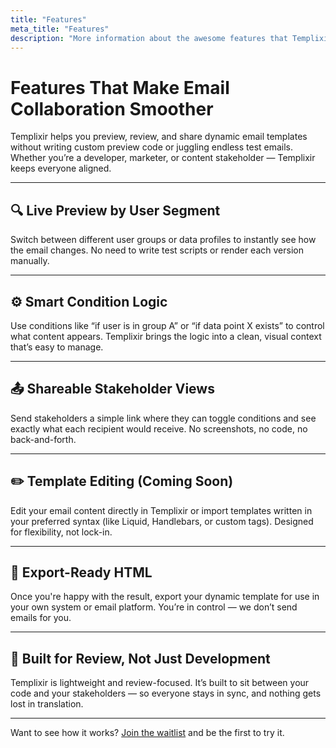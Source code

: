 ```yaml
---
title: "Features"
meta_title: "Features"
description: "More information about the awesome features that Templixir provides"
---
```


# Features That Make Email Collaboration Smoother

Templixir helps you preview, review, and share dynamic email templates without writing custom preview code or juggling endless test emails. Whether you’re a developer, marketer, or content stakeholder — Templixir keeps everyone aligned.

---

## 🔍 Live Preview by User Segment

Switch between different user groups or data profiles to instantly see how the email changes. No need to write test scripts or render each version manually.

---

## ⚙️ Smart Condition Logic

Use conditions like “if user is in group A” or “if data point X exists” to control what content appears. Templixir brings the logic into a clean, visual context that’s easy to manage.

---

## 📤 Shareable Stakeholder Views

Send stakeholders a simple link where they can toggle conditions and see exactly what each recipient would receive. No screenshots, no code, no back-and-forth.

---

## ✏️ Template Editing (Coming Soon)

Edit your email content directly in Templixir or import templates written in your preferred syntax (like Liquid, Handlebars, or custom tags). Designed for flexibility, not lock-in.

---

## 🔄 Export-Ready HTML

Once you're happy with the result, export your dynamic template for use in your own system or email platform. You’re in control — we don’t send emails for you.

---

## 🧪 Built for Review, Not Just Development

Templixir is lightweight and review-focused. It’s built to sit between your code and your stakeholders — so everyone stays in sync, and nothing gets lost in translation.

---

Want to see how it works? [Join the waitlist](#) and be the first to try it.
